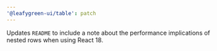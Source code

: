 ```yaml
---
'@leafygreen-ui/table': patch
---
```


Updates `README` to include a note about the performance implications of nested rows when using React 18.
